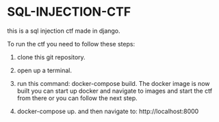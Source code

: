 # SQL-INJECTION-CTF
this is a sql injection ctf made in django. 

To run the ctf you need to follow these steps:

1. clone this git repository.

2. open up a terminal.

3. run this command: docker-compose build. The docker image is now built you can start up docker and navigate to images and start the ctf from there or you can follow the next step.

4. docker-compose up. and then navigate to: http://localhost:8000
